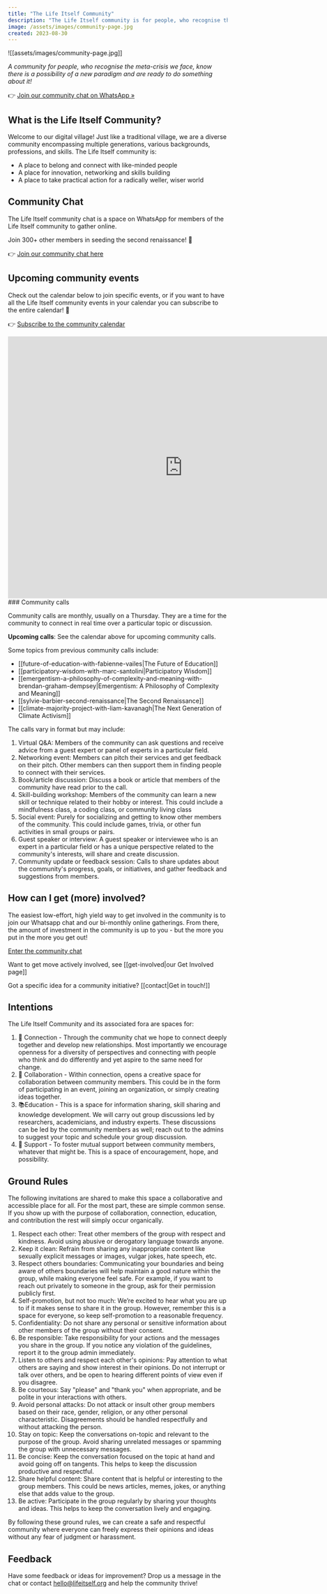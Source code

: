 ```yaml
---
title: "The Life Itself Community"
description: "The Life Itself community is for people, who recognise the meta-crises we face, know there is a possibility of a new paradigm and are ready to do something about it!"
image: /assets/images/community-page.jpg
created: 2023-08-30
---
```


![[assets/images/community-page.jpg]]

_A community for people, who recognise the meta-crisis we face, know there is a possibility of a new paradigm and are ready to do something about it!_

👉 [Join our community chat on WhatsApp &raquo;](https://chat.whatsapp.com/JNJCTZugNQn1fq89xbHtfA) 

## What is the Life Itself Community?

Welcome to our digital village! Just like a traditional village, we are a diverse community encompassing multiple generations, various backgrounds, professions, and skills. The Life Itself community is:

- A place to belong and connect with like-minded people
- A place for innovation, networking and skills building
- A place to take practical action for a radically weller, wiser world
## Community Chat

The Life Itself community chat is a space on WhatsApp for members of the Life Itself community to gather online.

Join 300+ other members in seeding the second renaissance! 🎉

👉 [Join our community chat here](https://chat.whatsapp.com/JNJCTZugNQn1fq89xbHtfA) 

## Upcoming community events

Check out the calendar below to join specific events, or if you want to have all the Life Itself community events in your calendar you can subscribe to the entire calendar! 🎉

👉 [Subscribe to the community calendar](https://calendar.google.com/calendar/u/0?cid=Y19kMDY0NjNiYzhiZmU4YWVlNjI1OTkyMTBmNDI3YzMxNzY0YjhkMjFlYmRhZWY5MDhlNTBhMGYyZWE0YTM1ODVlQGdyb3VwLmNhbGVuZGFyLmdvb2dsZS5jb20)

<iframe src="https://calendar.google.com/calendar/embed?height=600&wkst=2&bgcolor=%23f0ca5e&ctz=Africa%2FCeuta&hl=en_GB&showPrint=0&showTitle=0&showCalendars=0&src=Y19kMDY0NjNiYzhiZmU4YWVlNjI1OTkyMTBmNDI3YzMxNzY0YjhkMjFlYmRhZWY5MDhlNTBhMGYyZWE0YTM1ODVlQGdyb3VwLmNhbGVuZGFyLmdvb2dsZS5jb20&color=%23E4C441" style={{borderWidth: '0'}} width="800" height="600" frameborder="0" scrolling="no"></iframe>
### Community calls

Community calls are monthly, usually on a Thursday. They are a time for the community to connect in real time over a particular topic or discussion.

**Upcoming calls**: See the calendar above for upcoming community calls.

Some topics from previous community calls include:

- [[future-of-education-with-fabienne-vailes|The Future of Education]]
- [[participatory-wisdom-with-marc-santolini|Participatory Wisdom]]
- [[emergentism-a-philosophy-of-complexity-and-meaning-with-brendan-graham-dempsey|Emergentism: A Philosophy of Complexity and Meaning]]
- [[sylvie-barbier-second-renaissance|The Second Renaissance]]
- [[climate-majority-project-with-liam-kavanagh|The Next Generation of Climate Activism]] 

The calls vary in format but may include: 

1. Virtual Q&A: Members of the community can ask questions and receive advice from a guest expert or panel of experts in a particular field.
2. Networking event: Members can pitch their services and get feedback on their pitch. Other members can then support them in finding people to connect with their services.
3. Book/article discussion: Discuss a book or article that members of the community have read prior to the call.
4. Skill-building workshop: Members of the community can learn a new skill or technique related to their hobby or interest. This could include a mindfulness class, a coding class, or community living class
5. Social event: Purely for socializing and getting to know other members of the community. This could include games, trivia, or other fun activities in small groups or pairs.
6. Guest speaker or interview: A guest speaker or interviewee who is an expert in a particular field or has a unique perspective related to the community's interests, will share and create discussion.
7. Community update or feedback session: Calls to share updates about the community's progress, goals, or initiatives, and gather feedback and suggestions from members.

## How can I get (more) involved?

The easiest low-effort, high yield way to get involved in the community is to join our Whatsapp chat and our bi-monthly online gatherings. From there, the amount of investment in the community is up to you - but the more you put in the more you get out!

[Enter the community chat](https://chat.whatsapp.com/JNJCTZugNQn1fq89xbHtfA)

Want to get move actively involved, see [[get-involved|our Get Involved page]]

Got a specific idea for a community initiative? [[contact|Get in touch!]]

## Intentions

The Life Itself Community and its associated fora are spaces for:

1.  👥 Connection - Through the community chat we hope to connect deeply together and develop new relationships. Most importantly we encourage openness for a diversity of perspectives and connecting with people who think and do differently and yet aspire to the same need for change. 
2.  💯 Collaboration - Within connection, opens a creative space for collaboration between community members. This could be in the form of participating in an event, joining an organization, or simply creating ideas together. 
3.  📚Education - This is a space for information sharing, skill sharing and knowledge development. We will carry out group discussions led by researchers, academicians, and industry experts. These discussions can be led by the community members as well; reach out to the admins to suggest your topic and schedule your group discussion.
4.  💫 Support - To foster mutual support between community members, whatever that might be. This is a space of encouragement, hope, and possibility.

## Ground Rules

The following invitations are shared to make this space a collaborative and accessible place for all. For the most part, these are simple common sense. If you show up with the purpose of collaboration, connection, education, and contribution the rest will simply occur organically. 

1. Respect each other: Treat other members of the group with respect and kindness. Avoid using abusive or derogatory language towards anyone.
2. Keep it clean: Refrain from sharing any inappropriate content like sexually explicit messages or images, vulgar jokes, hate speech, etc.
3. Respect others boundaries: Communicating your boundaries and being aware of others boundaries will help maintain a good nature within the group, while making everyone feel safe. For example, if you want to reach out privately to someone in the group, ask for their permission publicly first.
4. Self-promotion, but not too much: We’re excited to hear what you are up to if it makes sense to share it in the group. However, remember this is a space for everyone, so keep self-promotion to a reasonable frequency. 
5. Confidentiality: Do not share any personal or sensitive information about other members of the group without their consent.
6. Be responsible: Take responsibility for your actions and the messages you share in the group. If you notice any violation of the guidelines, report it to the group admin immediately.
7. Listen to others and respect each other's opinions: Pay attention to what others are saying and show interest in their opinions. Do not interrupt or talk over others, and be open to hearing different points of view even if you disagree.
8. Be courteous: Say "please" and "thank you" when appropriate, and be polite in your interactions with others.
9. Avoid personal attacks: Do not attack or insult other group members based on their race, gender, religion, or any other personal characteristic. Disagreements should be handled respectfully and without attacking the person.
10. Stay on topic: Keep the conversations on-topic and relevant to the purpose of the group. Avoid sharing unrelated messages or spamming the group with unnecessary messages.
11. Be concise: Keep the conversation focused on the topic at hand and avoid going off on tangents. This helps to keep the discussion productive and respectful.
12. Share helpful content: Share content that is helpful or interesting to the group members. This could be news articles, memes, jokes, or anything else that adds value to the group.
13. Be active: Participate in the group regularly by sharing your thoughts and ideas. This helps to keep the conversation lively and engaging.

By following these ground rules, we can create a safe and respectful community where everyone can freely express their opinions and ideas without any fear of judgment or harassment.

## Feedback

Have some feedback or ideas for improvement? Drop us a message in the chat or contact hello@lifeitself.org and help the community thrive!